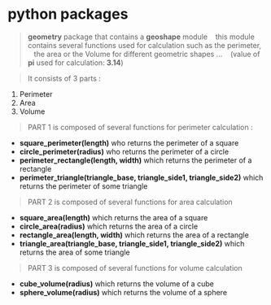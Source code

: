 # python packages

> **geometry** package that contains a **geoshape** module
   this module contains several functions used for calculation such as the perimeter,
   the area or the Volume for different geometric shapes ...
   (value of **pi** used for calculation: **3.14**)

> It consists of 3 parts :

1.  Perimeter
2.  Area
3.  Volume

> PART 1 is composed of several functions for perimeter calculation :

- **square_perimeter(length)** who returns the perimeter of a square
- **circle_perimeter(radius)** who returns the perimeter of a  circle
- **perimeter_rectangle(length, width)** which returns the perimeter of a rectangle
- **perimeter_triangle(triangle_base, triangle_side1, triangle_side2)** which returns the perimeter of some triangle

> PART 2 is composed of several functions for area calculation

- **square_area(length)** which returns the area of a square
- **circle_area(radius)** which returns the area of a circle
- **rectangle_area(length, width)** which returns the area of a rectangle
- **triangle_area(triangle_base, triangle_side1, triangle_side2)** which returns the area of some triangle

> PART 3 is composed of several functions for volume calculation

- **cube_volume(radius)** which returns the volume of a cube
- **sphere_volume(radius)** which returns the volume of a sphere
